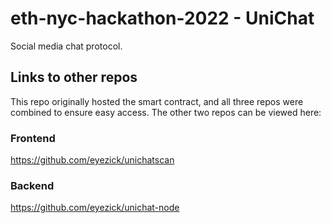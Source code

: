 # eth-nyc-hackathon-2022 - UniChat
Social media chat protocol.

## Links to other repos
This repo originally hosted the smart contract, and all three repos were combined to ensure easy access. The other two repos can be viewed here: 

### Frontend
https://github.com/eyezick/unichatscan

### Backend 
https://github.com/eyezick/unichat-node
